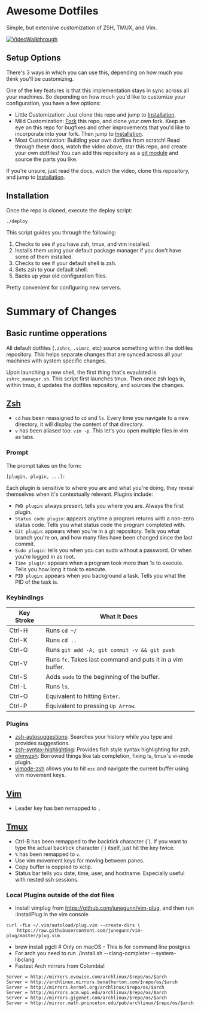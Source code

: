 # Awesome Dotfiles

Simple, but extensive customization of ZSH, TMUX, and Vim.

[![VideoWalkthrough](https://img.youtube.com/vi/UgDz_9i2nwc/0.jpg)](https://www.youtube.com/watch?v=UgDz_9i2nwc)

## Setup Options

There's 3 ways in which you can use this, depending on how much you think you'll be customizing.

One of the key features is that this implementation stays in sync across all your machines. So depending on how much you'd like to customize your configuration, you have a few options:

* Little Customization: Just clone this repo and jump to [Installation](#installation).
* Mild Customization: [Fork]() this repo, and clone your own fork. Keep an eye on this repo for bugfixes and other improvements that you'd like to incorporate into your fork. Then jump to [Installation](#installation).
* Most Customization: Building your own dotfiles from scratch! Read through these docs, watch the video above, star this repo, and create your own dotfiles! You can add this repository as a [git module](https://git-scm.com/book/en/v2/Git-Tools-Submodules) and source the parts you like.

If you're unsure, just read the docs, watch the video, clone this repository, and jump to [Installation](#installation).

## Installation

Once the repo is cloned, execute the deploy script:
```
./deploy
```

This script guides you through the following:

1. Checks to see if you have zsh, tmux, and vim installed.
2. Installs them using your default package manager if you don't have some of them installed.
3. Checks to see if your default shell is zsh.
4. Sets zsh to your default shell.
5. Backs up your old configuration files.

Pretty convenient for configuring new servers.

# Summary of Changes

## Basic runtime opperations

All default dotfiles (`.zshrc`, `.vimrc`, etc) source something within the dotfiles repository. This helps separate changes that are synced across all your machines with system specific changes.

Upon launching a new shell, the first thing that's evaulated is `zshrc_manager.sh`. This script first launches tmux. Then once zsh logs in, within tmux, it updates the dotfiles repository, and sources the changes.

## [Zsh](https://en.wikipedia.org/wiki/Z_shell)

* `cd` has been reassigned to `cd` and `ls`. Every time you navigate to a new directory, it will display the content of that directory.
* `v` has been aliased too: `vim -p`. This let's you open multiple files in vim as tabs.

### Prompt

The prompt takes on the form:

```
[plugin, plugin, ...]:
```

Each plugin is sensitive to where you are and what you're doing, they reveal themselves when it's contextually relevant. Plugins include:

* `PWD plugin`: always present, tells you where you are. Always the first plugin.
* `Status code plugin`: appears anytime a program returns with a non-zero status code. Tells you what status code the program completed with.
* `Git plugin`: appears when you're in a git repository. Tells you what branch you're on, and how many files have been changed since the last commit.
* `Sudo plugin`: tells you when you can sudo without a password. Or when you're logged in as root.
* `Time plugin`: appears when a program took more than 1s to execute. Tells you how long it took to execute.
* `PID plugin`: appears when you background a task. Tells you what the PID of the task is.

### Keybindings
| Key Stroke | What It Does |
|------------|--------------|
| Ctrl-H     | Runs ``cd ~/`` |
| Ctrl-K     | Runs ``cd ..`` |
| Ctrl-G     | Runs ``git add -A; git commit -v && git push`` |
| Ctrl-V     | Runs ``fc``. Takes last command and puts it in a vim buffer. |
| Ctrl-S     | Adds ``sudo`` to the beginning of the buffer. |
| Ctrl-L     | Runs ``ls``. |
| Ctrl-O     | Equivalent to hitting ``Enter``. |
| Ctrl-P     | Equivalent to pressing ``Up Arrow``. |

### Plugins

* [zsh-autosuggestions](https://github.com/zsh-users/zsh-autosuggestions): Searches your history while you type and provides suggestions.
* [zsh-syntax-highlighting](https://github.com/zsh-users/zsh-syntax-highlighting/tree/ad522a091429ba180c930f84b2a023b40de4dbcc): Provides fish style syntax highlighting for zsh.
* [ohmyzsh](https://github.com/robbyrussell/oh-my-zsh/tree/291e96dcd034750fbe7473482508c08833b168e3): Borrowed things like tab completion, fixing ls, tmux's vi-mode plugin.
* [vimode-zsh](https://github.com/robbyrussell/oh-my-zsh/tree/master/plugins/vi-mode) allows you to hit `esc` and navigate the current buffer using vim movement keys.

## [Vim](https://en.wikipedia.org/wiki/Vim_(text_editor))

* Leader key has ben remapped to `,`

## [Tmux](https://en.wikipedia.org/wiki/Tmux)

* Ctrl-B has been remapped to the backtick character (&#96;). If you want to type the actual backtick character (&#96;) itself, just hit the key twice.
* `%` has been remapped to `v`.
* Use vim movement keys for moving between panes.
* Copy buffer is coppied to xclip.
* Status bar tells you date, time, user, and hostname. Especially useful with nested ssh sessions.

### Local Plugins outside of the dot files

* Install vimplug from https://github.com/junegunn/vim-plug, and then run :InstallPlug in the vim console
```
curl -fLo ~/.vim/autoload/plug.vim --create-dirs \
    https://raw.githubusercontent.com/junegunn/vim-plug/master/plug.vim
```
* brew install pgcli  # Only on macOS - This is for command line postgres
* For arch you need to run ./install.sh --clang-completer --system-libclang
* Fastest Arch mirrors from Colombia!
```
Server = http://mirrors.evowise.com/archlinux/$repo/os/$arch
Server = http://archlinux.mirrors.benatherton.com/$repo/os/$arch
Server = http://mirrors.kernel.org/archlinux/$repo/os/$arch
Server = http://mirrors.acm.wpi.edu/archlinux/$repo/os/$arch
Server = http://mirrors.gigenet.com/archlinux/$repo/os/$arch
Server = http://mirror.math.princeton.edu/pub/archlinux/$repo/os/$arch
```
